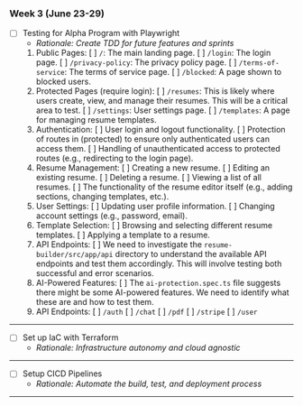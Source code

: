 ### Week 3 (June 23-29)

- [ ] Testing for Alpha Program with Playwright
  - *Rationale: Create TDD for future features and sprints*
  1. Public Pages:
    [ ]   `/`: The main landing page.
    [ ]   `/login`: The login page.
    [ ]   `/privacy-policy`: The privacy policy page.
    [ ]   `/terms-of-service`: The terms of service page.
    [ ]   `/blocked`: A page shown to blocked users.
  2. Protected Pages (require login):
    [ ]   `/resumes`: This is likely where users create, view, and manage their resumes. This will be a critical area to test.
    [ ]   `/settings`: User settings page.
    [ ]   `/templates`: A page for managing resume templates.
  3. Authentication:
    [ ]   User login and logout functionality.
    [ ]   Protection of routes in (protected) to ensure only authenticated users can access them.
    [ ]   Handling of unauthenticated access to protected routes (e.g., redirecting to the login page).
  4.   Resume Management:
    [ ]   Creating a new resume.
    [ ]   Editing an existing resume.
    [ ]   Deleting a resume.
    [ ]   Viewing a list of all resumes.
    [ ]   The functionality of the resume editor itself (e.g., adding sections, changing templates, etc.).
  5.   User Settings:
    [ ]   Updating user profile information.
    [ ]   Changing account settings (e.g., password, email).
  6.   Template Selection:
    [ ]   Browsing and selecting different resume templates.
    [ ]   Applying a template to a resume.
  7.   API Endpoints:
    [ ]   We need to investigate the `resume-builder/src/app/api` directory to understand the available API endpoints and test them accordingly. This will involve testing both successful and error scenarios.
  8.   AI-Powered Features:
    [ ]   The `ai-protection.spec.ts` file suggests there might be some AI-powered features. We need to identify what these are and how to test them.
  9. API Endpoints:
    [ ]   `/auth`
    [ ]   `/chat`
    [ ]   `/pdf`
    [ ]   `/stripe`
    [ ]   `/user`
---

- [ ] Set up IaC with Terraform
  - *Rationale: Infrastructure autonomy and cloud agnostic*
---

- [ ] Setup CICD Pipelines
  - *Rationale: Automate the build, test, and deployment process*
---
